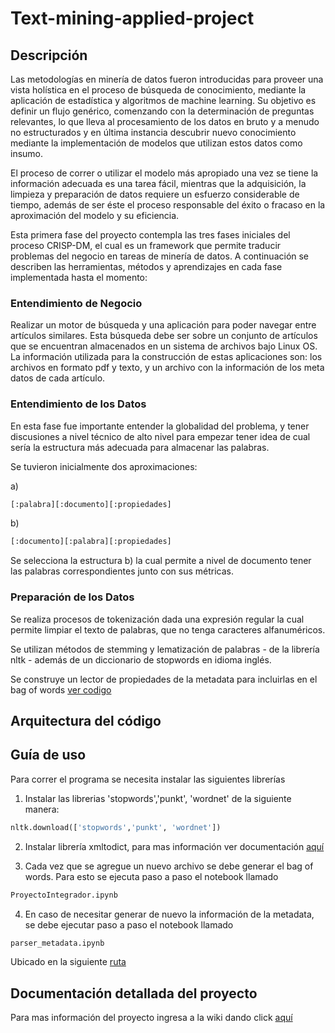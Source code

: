 # Text-mining-applied-project

## Descripción

Las metodologías en minería de datos fueron introducidas para proveer una vista holística en el proceso
de búsqueda de conocimiento, mediante la aplicación de estadística y algoritmos de machine learning. Su objetivo es definir un flujo genérico, comenzando con la determinación de preguntas relevantes, lo que lleva al procesamiento de los datos en bruto y a menudo no estructurados y en última instancia descubrir nuevo conocimiento mediante la implementación de modelos que utilizan estos datos como insumo.

El proceso de correr o utilizar el modelo más apropiado una vez se tiene la información adecuada es una tarea fácil, mientras que la adquisición, la limpieza y preparación de datos requiere un esfuerzo considerable de tiempo, además de ser éste el proceso responsable del éxito o fracaso en la aproximación del modelo y su eficiencia.

Esta primera fase del proyecto contempla las tres fases iniciales del proceso CRISP-DM, el cual es un framework que permite traducir problemas del negocio en tareas de minería de datos. A continuación se describen las herramientas, métodos y aprendizajes en cada fase implementada hasta el momento:

### Entendimiento de Negocio

Realizar un motor de búsqueda y una aplicación para poder navegar entre artículos similares. Esta búsqueda debe ser sobre un conjunto de artículos que se encuentran almacenados en un sistema de archivos bajo Linux OS. La información utilizada para la construcción de estas aplicaciones son: los archivos en formato pdf y texto, y un archivo con la información de los meta datos de cada artículo.

### Entendimiento de los Datos

En esta fase fue importante entender la globalidad del problema, y tener discusiones a nivel técnico de alto nivel para empezar tener idea de cual sería la estructura más adecuada para almacenar las palabras.

Se tuvieron inicialmente dos aproximaciones:

a)
```python
[:palabra][:documento][:propiedades]
```
b) 

```python
[:documento][:palabra][:propiedades]
```

Se selecciona la estructura b) la cual permite a nivel de documento tener las palabras correspondientes junto con sus métricas.

### Preparación de los Datos

Se realiza procesos de tokenización dada una expresión regular la cual permite limpiar el texto de palabras, que no tenga caracteres alfanuméricos.

Se utilizan métodos de stemming y lematización de palabras - de la librería nltk - además de un diccionario de stopwords en idioma inglés.

Se construye un lector de propiedades de la metadata para incluirlas en el bag of words [ver codigo](https://github.com/franco18/text-mining-applied-project/tree/master/xml_parser)

## Arquitectura del código

## Guía de uso

Para correr el programa se necesita instalar las siguientes librerías

1. Instalar las librerias 'stopwords','punkt', 'wordnet' de la siguiente manera:
```python
nltk.download(['stopwords','punkt', 'wordnet'])
```

2. Instalar librería xmltodict, para mas información ver documentación [aquí](https://github.com/martinblech/xmltodict#xmltodict)

3. Cada vez que se agregue un nuevo archivo se debe generar el bag of words. Para esto se ejecuta paso a paso el notebook llamado 

```python
ProyectoIntegrador.ipynb
```

4. En caso de necesitar generar de nuevo la información de la metadata, se debe ejecutar paso a paso el notebook llamado

```python
parser_metadata.ipynb
```

Ubicado en la siguiente [ruta](https://github.com/franco18/text-mining-applied-project/blob/master/xml_parser/parser_metadata.ipynb)

## Documentación detallada del proyecto

Para mas información del proyecto ingresa a la wiki dando click [aquí](https://github.com/franco18/text-mining-applied-project/wiki/Documentaci%C3%B3n-detallada-proyecto)

